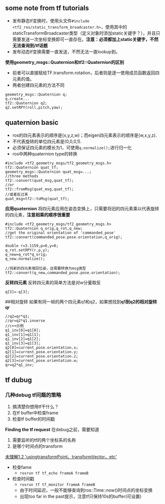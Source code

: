 ## some note from tf tutorials
* 发布静态tf变换时，使用头文件```#include <tf2_ros/static_transform_broadcaster.h>```，使用其中的staticTransformBroadcaster类型（定义对象时添加static关键字？），并且只需要发送一次坐标变换即可一直存在。**注意：必须都加上static关键字，不然无法查询到/tf话题**
* 发布动态tf变换需要一直发送，不然无法一直lookup到。

**使用geometry_msgs::Quaternion和tf2::Quaternion的区别**
* 前者可以直接赋给TF.transform.rotation，后者则是逐一使用成员函数返回四元素的值。
* 两者创建四元素的方法不同
```
geometry_msgs::Quaternion q;
q.create...
tf2::Quaternion q2;
q2.setRPY(roll,pitch,yaw);
```
	
## quaternion basic
* ros的四元素表示的顺序是(x,y,z,w)；而eigen四元素表示的顺序是(w,x,y,z).
* 不代表旋转的单位四元素是(0,0,0,1).
* 必须保证四元素的模长为1，可使用```q.normalize();```进行归一化
* ros中两种quaternion type的转换
```
#include <tf2_geometry_msgs/tf2_geometry_msgs.h>
tf2::Quaternion quat_tf;
geometry_msgs::Quaternion quat_msg=...;
//three methods
tf2::convert(quat_msg,quat_tf);
//or
tf2::fromMsg(quat_msg,quat_tf);
//或者反过来
quat_msg=tf2::toMsg(quat_tf);
```
	
**应用quaternion**
将四元素应用在姿态变换上，只需要将旧的四元素乘以代表旋转的四元素，**注意相乘的顺序很重要**
```
#include <tf2_geometry_msgs/tf2_geometry_msgs.h>
tf2::Quaternion q_orig,q_rot,q_new;
//get the original orientation of 'commanded_pose'
tf2::convert(commanded_pose.pose.orientation,q_orig);

double r=3.1159,p=0,y=0;
q_rot.setRPY(r,p,y);
q_new=q_rot*q_orig;
q_new.normalize();

//将新的四元素填回位姿，这需要转换为msg类型
tf2::convert(q_new,commanded_pose.pose.orientation);
```
	
**反转四元素**
反转四元素的简单方法是对w分量取反
```
q[3]=-q[3];
```
	
##相对旋转
如果有同一帧的两个四元素q1和q2，如果想找到**q1到q2的相对旋转qr**
```
//q2=qr*q1;
//qr=q2*q1.inverse
//c++示例
q1_inv[0]=q1[0];
q1_inv[1]=q1[1];
q1_inv[2]=q1[2];
q1_inv[3]=q1[3];
q2[0]=current_pose.orientation.x;
q2[1]=current_pose.orientation.y;
q2[2]=current_pose.orientation.z;
q2[3]=current_pose.orientation.w;
qr=q2*q1_inv;
```
	
## tf dubug
### 几种debug tf问题的策略
1. 搞清楚你想用tf干什么？
2. 在tf buffer中检查frame
2. 检查tf buffer的时间戳

**Finding the tf request**
在debug之前，需要知道
1. 需要监听的tf的两个坐标系的名称
2. 是哪个时间点的transform

[未理解1.2 'usingtransformPoint、transformVector，etc'](https://wiki.ros.org/tf/Troubleshooting)

* 检查fame
	* ```rosrun tf tf_echo frameA frameB```
* 检查时间戳
	* ```rosrun tf tf_monitor frameA frameB```
	* 由于时间延迟，一般不能够查询到ros::Time::now()时间点的坐标变换
	* 出现too far in the past提示，注意tf只保持10s的buffer(可设置)


